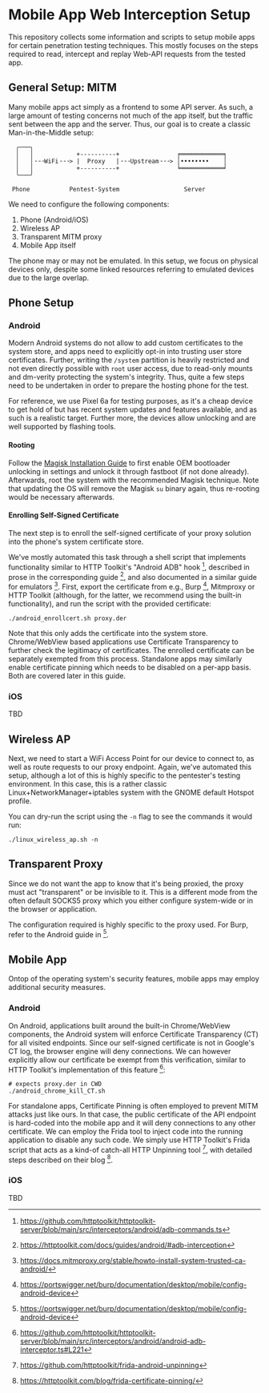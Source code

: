 # Mobile App Web Interception Setup

This repository collects some information and scripts to setup mobile apps for
certain penetration testing techniques.
This mostly focuses on the steps required to read, intercept and replay Web-API
requests from the tested app.

## General Setup: MITM

Many mobile apps act simply as a frontend to some API server.
As such, a large amount of testing concerns not much of the app itself,
but the traffic sent between the app and the server.
Thus, our goal is to create a classic Man-in-the-Middle setup:

```
  ╭───╮
  │   │            +----------+                ╒════════════╕
  │   │╶╶╶WiFi╶╶╶> |  Proxy   |╶╶╶Upstream╶╶╶> │••••••••    │
  │   │            +----------+                ╘════════════╛
  ╰───╯

 Phone           Pentest-System                  Server
```

We need to configure the following components:

1. Phone (Android/iOS)
2. Wireless AP
3. Transparent MITM proxy
4. Mobile App itself

The phone may or may not be emulated.
In this setup, we focus on physical devices only,
despite some linked resources referring to emulated devices due to the large overlap.

## Phone Setup

### Android

Modern Android systems do not allow to add custom certificates to the system store,
and apps need to explicitly opt-in into trusting user store certificates.
Further, writing the `/system` partition is heavily restricted and
not even directly possible with `root` user access,
due to read-only mounts and dm-verity protecting the system's integrity.
Thus, quite a few steps need to be undertaken in order to prepare the hosting phone
for the test.

For reference, we use Pixel 6a for testing purposes, as it's a cheap device to get hold of
but has recent system updates and features available,
and as such is a realistic target.
Further more, the devices allow unlocking and are well supported by flashing tools.

#### Rooting

Follow the
[Magisk Installation Guide](https://topjohnwu.github.io/Magisk/install.html)
to first enable OEM bootloader unlocking in settings and unlock it through fastboot (if not done already).
Afterwards, root the system with the recommended Magisk technique.
Note that updating the OS will remove the Magisk `su` binary again,
thus re-rooting would be necessary afterwards.

#### Enrolling Self-Signed Certificate

The next step is to enroll the self-signed certificate of your proxy solution into
the phone's system certificate store.

We've mostly automated this task through a shell script that implements 
functionality similar to HTTP Toolkit's "Android ADB" hook [^2],
described in prose in the corresponding guide [^1], and
also documented in a similar guide for emulators [^4].
First, export the certificate from e.g.,
Burp [^3], Mitmproxy or HTTP Toolkit (although, for the latter, we recommend using
the built-in functionality),
and run the script with the provided certificate:
```
./android_enrollcert.sh proxy.der
```

Note that this only adds the certificate into the system store.
Chrome/WebView based applications use Certificate Transparency to further
check the legitimacy of certificates.
The enrolled certificate can be separately exempted from this process.
Standalone apps may similarly enable certificate pinning which needs to be
disabled on a per-app basis.
Both are covered later in this guide.

### iOS

TBD

<!--
ch3ckra1n jailbreak
-->

## Wireless AP

Next, we need to start a WiFi Access Point for our device to connect to,
as well as route requests to our proxy endpoint.
Again, we've automated this setup, although a lot of this is highly specific to
the pentester's testing environment.
In this case, this is a rather classic Linux+NetworkManager+iptables system
with the GNOME default Hotspot profile.

You can dry-run the script using the `-n` flag to see the commands it would run:
```
./linux_wireless_ap.sh -n
```

## Transparent Proxy

Since we do not want the app to know that it's being proxied,
the proxy must act "transparent" or be invisible to it.
This is a different mode from the often default SOCKS5 proxy which you either
configure system-wide or in the browser or application.

The configuration required is highly specific to the proxy used.
For Burp, refer to the Android guide in [^3].

## Mobile App

Ontop of the operating system's security features,
mobile apps may employ additional security measures.

### Android

On Android, applications built around the built-in Chrome/WebView components,
the Android system will enforce Certificate Transparency (CT) for all visited endpoints.
Since our self-signed certificate is not in Google's CT log,
the browser engine will deny connections.
We can however explicitly allow our certificate be exempt from this verification,
similar to HTTP Toolkit's implementation of this feature [^5]:
```
# expects proxy.der in CWD
./android_chrome_kill_CT.sh
```

For standalone apps, Certificate Pinning is often employed to prevent MITM attacks
just like ours.
In that case, the public certificate of the API endpoint is hard-coded into the mobile
app and it will deny connections to any other certificate.
We can employ the Frida tool to inject code into the running application to disable
any such code.
We simply use HTTP Toolkit's Frida script that acts as a kind-of catch-all HTTP
Unpinning tool [^6],
with detailed steps described on their blog [^7].

### iOS

TBD

<!--
SSL Unpin app from Cydia store
-->


[^1]: https://httptoolkit.com/docs/guides/android/#adb-interception
[^2]: https://github.com/httptoolkit/httptoolkit-server/blob/main/src/interceptors/android/adb-commands.ts
[^3]: https://portswigger.net/burp/documentation/desktop/mobile/config-android-device
[^4]: https://docs.mitmproxy.org/stable/howto-install-system-trusted-ca-android/
[^5]: https://github.com/httptoolkit/httptoolkit-server/blob/main/src/interceptors/android/android-adb-interceptor.ts#L221
[^6]: https://github.com/httptoolkit/frida-android-unpinning
[^7]: https://httptoolkit.com/blog/frida-certificate-pinning/
